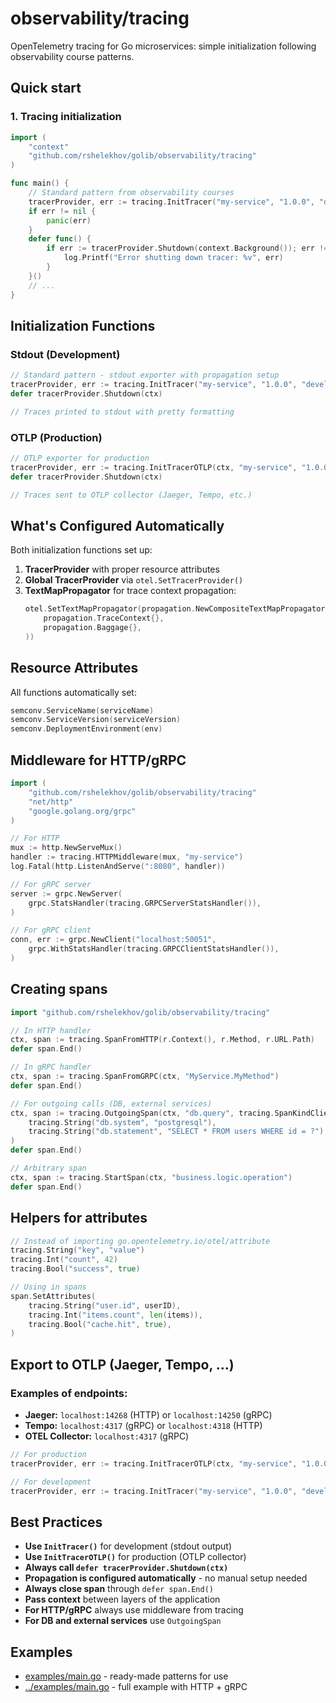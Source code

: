 # observability/tracing

OpenTelemetry tracing for Go microservices: simple initialization following observability course patterns.

## Quick start

### 1. Tracing initialization

```go
import (
    "context"
    "github.com/rshelekhov/golib/observability/tracing"
)

func main() {
    // Standard pattern from observability courses
    tracerProvider, err := tracing.InitTracer("my-service", "1.0.0", "development")
    if err != nil {
        panic(err)
    }
    defer func() {
        if err := tracerProvider.Shutdown(context.Background()); err != nil {
            log.Printf("Error shutting down tracer: %v", err)
        }
    }()
    // ...
}
```

## Initialization Functions

### Stdout (Development)

```go
// Standard pattern - stdout exporter with propagation setup
tracerProvider, err := tracing.InitTracer("my-service", "1.0.0", "development")
defer tracerProvider.Shutdown(ctx)

// Traces printed to stdout with pretty formatting
```

### OTLP (Production)

```go
// OTLP exporter for production
tracerProvider, err := tracing.InitTracerOTLP(ctx, "my-service", "1.0.0", "production", "localhost:4317")
defer tracerProvider.Shutdown(ctx)

// Traces sent to OTLP collector (Jaeger, Tempo, etc.)
```

## What's Configured Automatically

Both initialization functions set up:

1. **TracerProvider** with proper resource attributes
2. **Global TracerProvider** via `otel.SetTracerProvider()`
3. **TextMapPropagator** for trace context propagation:
   ```go
   otel.SetTextMapPropagator(propagation.NewCompositeTextMapPropagator(
       propagation.TraceContext{},
       propagation.Baggage{},
   ))
   ```

## Resource Attributes

All functions automatically set:

```go
semconv.ServiceName(serviceName)
semconv.ServiceVersion(serviceVersion)
semconv.DeploymentEnvironment(env)
```

## Middleware for HTTP/gRPC

```go
import (
    "github.com/rshelekhov/golib/observability/tracing"
    "net/http"
    "google.golang.org/grpc"
)

// For HTTP
mux := http.NewServeMux()
handler := tracing.HTTPMiddleware(mux, "my-service")
log.Fatal(http.ListenAndServe(":8080", handler))

// For gRPC server
server := grpc.NewServer(
    grpc.StatsHandler(tracing.GRPCServerStatsHandler()),
)

// For gRPC client
conn, err := grpc.NewClient("localhost:50051",
    grpc.WithStatsHandler(tracing.GRPCClientStatsHandler()),
)
```

## Creating spans

```go
import "github.com/rshelekhov/golib/observability/tracing"

// In HTTP handler
ctx, span := tracing.SpanFromHTTP(r.Context(), r.Method, r.URL.Path)
defer span.End()

// In gRPC handler
ctx, span := tracing.SpanFromGRPC(ctx, "MyService.MyMethod")
defer span.End()

// For outgoing calls (DB, external services)
ctx, span := tracing.OutgoingSpan(ctx, "db.query", tracing.SpanKindClient,
    tracing.String("db.system", "postgresql"),
    tracing.String("db.statement", "SELECT * FROM users WHERE id = ?"),
)
defer span.End()

// Arbitrary span
ctx, span := tracing.StartSpan(ctx, "business.logic.operation")
defer span.End()
```

## Helpers for attributes

```go
// Instead of importing go.opentelemetry.io/otel/attribute
tracing.String("key", "value")
tracing.Int("count", 42)
tracing.Bool("success", true)

// Using in spans
span.SetAttributes(
    tracing.String("user.id", userID),
    tracing.Int("items.count", len(items)),
    tracing.Bool("cache.hit", true),
)
```

## Export to OTLP (Jaeger, Tempo, ...)

### Examples of endpoints:

- **Jaeger:** `localhost:14268` (HTTP) or `localhost:14250` (gRPC)
- **Tempo:** `localhost:4317` (gRPC) or `localhost:4318` (HTTP)
- **OTEL Collector:** `localhost:4317` (gRPC)

```go
// For production
tracerProvider, err := tracing.InitTracerOTLP(ctx, "my-service", "1.0.0", "production", "localhost:4317")

// For development
tracerProvider, err := tracing.InitTracer("my-service", "1.0.0", "development")
```

## Best Practices

- **Use `InitTracer()`** for development (stdout output)
- **Use `InitTracerOTLP()`** for production (OTLP collector)
- **Always call `defer tracerProvider.Shutdown(ctx)`**
- **Propagation is configured automatically** - no manual setup needed
- **Always close span** through `defer span.End()`
- **Pass context** between layers of the application
- **For HTTP/gRPC** always use middleware from tracing
- **For DB and external services** use `OutgoingSpan`

## Examples

- [examples/main.go](examples/main.go) - ready-made patterns for use
- [../examples/main.go](../examples/main.go) - full example with HTTP + gRPC
